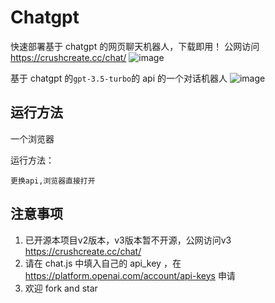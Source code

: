 # Chatgpt
快速部署基于 chatgpt 的网页聊天机器人，下载即用！
公网访问 https://crushcreate.cc/chat/
![image](https://user-images.githubusercontent.com/94289429/224243073-cc47fcdd-fa32-40fe-b0fe-e9be13dab1da.png)

基于 chatgpt 的`gpt-3.5-turbo`的 api 的一个对话机器人
![image](https://user-images.githubusercontent.com/94289429/222650575-811c3e9c-a6b6-44d6-8ffd-2edfaf1f73cf.png)

## 运行方法
一个浏览器

运行方法：

```
更换api,浏览器直接打开
```

## 注意事项
1. 已开源本项目v2版本，v3版本暂不开源，公网访问v3 https://crushcreate.cc/chat/
2. 请在 chat.js 中填入自己的 api_key ，在 https://platform.openai.com/account/api-keys 申请
3. 欢迎 fork and star
